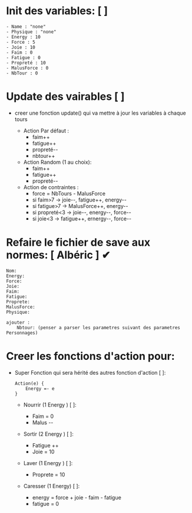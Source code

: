 # Init des variables: [ ]
    - Name : "none"
    - Physique : "none"
    - Energy : 10
    - Force : 5
    - Joie : 10
    - Faim : 0
    - Fatigue : 0
    - Propreté : 10
    - MalusForce : 0
    - NbTour : 0

# Update des vairables [ ]

* creer une fonction update() qui va mettre à jour les variables à chaque tours

    * Action Par défaut :
        - faim++
        - fatigue++
        - propreté--
        - nbtour++
    * Action Random (1 au choix):
        - faim++
        - fatigue++
        - propreté--
    * Action de contraintes :
        - force = NbTours - MalusForce
        - si faim>7 -> joie--, fatigue++, energy--
        - si fatigue>7 -> MalusForce++, energy--
        - si propreté<3 -> joie--, energy--, force--
        - si joie<3 -> fatigue++, ernergy--, force--

# Refaire le fichier de save aux normes: [ Albéric ] ✔
    Nom:
    Energy:
    Force:
    Joie:
    Faim:
    Fatigue:
    Proprete:
    MalusForce:
    Physique:

    ajouter :
        Nbtour: (penser a parser les parametres suivant des parametres Personnages)

# Creer les fonctions d'action pour:

* Super Fonction qui sera hérité des autres fonction d'action [ ]:
    
    ```
    Action(e) {
        Energy =- e
    }
    ```

     - Nourrir (1 Energy ) [ ]:
          - Faim = 0
          - Malus --

     - Sortir (2 Energy ) [ ]:
          - Fatigue ++
          - Joie = 10

    - Laver (1 Energy ) [ ]:
        - Proprete = 10

    - Caresser (1 Energy) [ ]:
        - energy = force + joie - faim - fatigue
        - fatigue = 0
